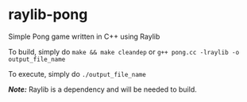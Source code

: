 # raylib-pong
Simple Pong game written in C++ using Raylib



To build, simply do `make && make cleandep` or `g++ pong.cc -lraylib -o output_file_name`

To execute, simply do `./output_file_name`


***Note:*** Raylib is a dependency and will be needed to build.
